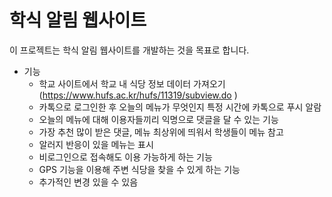 # 학식 알림 웹사이트
이 프로젝트는 학식 알림 웹사이트를 개발하는 것을 목표로 합니다.

* 기능
	- 학교 사이트에서 학교 내 식당 정보 데이터 가져오기 (https://www.hufs.ac.kr/hufs/11319/subview.do )
	- 카톡으로 로그인한 후 오늘의 메뉴가 무엇인지 특정 시간에 카톡으로 푸시 알람
	- 오늘의 메뉴에 대해 이용자들끼리 익명으로 댓글을 달 수 있는 기능
	- 가장 추천 많이 받은 댓글, 메뉴 최상위에 띄워서 학생들이 메뉴 참고
 	- 알러지 반응이 있을 메뉴는 표시
	- 비로그인으로 접속해도 이용 가능하게 하는 기능
  	- GPS 기능을 이용해 주변 식당을 찾을 수 있게 하는 기능
  	- 추가적인 변경 있을 수 있음
